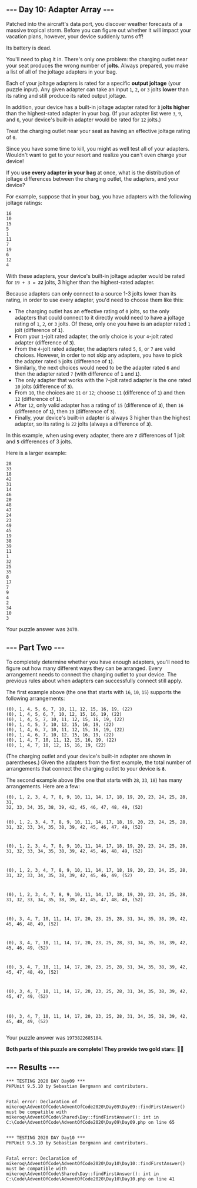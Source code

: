 <article class="day-desc"><h2>--- Day 10: Adapter Array ---</h2><p>Patched into the aircraft's data port, you discover weather forecasts of a massive tropical storm. Before you can figure out whether it will impact your vacation plans, however, your device suddenly turns off!</p>
<p>Its battery is dead.</p>
<p>You'll need to plug it in. There's only one problem: the charging outlet near your seat produces the wrong number of <b>jolts</b>. Always prepared, you make a list of all of the joltage adapters in your bag.</p>
<p>Each of your joltage adapters is rated for a specific <b>output joltage</b> (your puzzle input). Any given adapter can take an input <code>1</code>, <code>2</code>, or <code>3</code> jolts <b>lower</b> than its rating and still produce its rated output joltage.</p>
<p>In addition, your device has a built-in joltage adapter rated for <b><code>3</code> jolts higher</b> than the highest-rated adapter in your bag. (If your adapter list were <code>3</code>, <code>9</code>, and <code>6</code>, your device's built-in adapter would be rated for <code>12</code> jolts.)</p>
<p>Treat the charging outlet near your seat as having an effective joltage rating of <code>0</code>.</p>
<p>Since you have some time to kill, you might as well test all of your adapters. Wouldn't want to get to your resort and realize you can't even charge your device!</p>
<p>If you <b>use every adapter in your bag</b> at once, what is the distribution of joltage differences between the charging outlet, the adapters, and your device?</p>
<p>For example, suppose that in your bag, you have adapters with the following joltage ratings:</p>
<pre><code>16
10
15
5
1
11
7
19
6
12
4
</code></pre>
<p>With these adapters, your device's built-in joltage adapter would be rated for <code>19 + 3 = <b>22</b></code> jolts, 3 higher than the highest-rated adapter.</p>
<p>Because adapters can only connect to a source 1-3 jolts lower than its rating, in order to use every adapter, you'd need to choose them like this:</p>
<ul>
<li>The charging outlet has an effective rating of <code>0</code> jolts, so the only adapters that could connect to it directly would need to have a joltage rating of <code>1</code>, <code>2</code>, or <code>3</code> jolts. Of these, only one you have is an adapter rated <code>1</code> jolt (difference of <b><code>1</code></b>).</li>
<li>From your <code>1</code>-jolt rated adapter, the only choice is your <code>4</code>-jolt rated adapter (difference of <b><code>3</code></b>).</li>
<li>From the <code>4</code>-jolt rated adapter, the adapters rated <code>5</code>, <code>6</code>, or <code>7</code> are valid choices. However, in order to not skip any adapters, you have to pick the adapter rated <code>5</code> jolts (difference of <b><code>1</code></b>).</li>
<li>Similarly, the next choices would need to be the adapter rated <code>6</code> and then the adapter rated <code>7</code> (with difference of <b><code>1</code></b> and <b><code>1</code></b>).</li>
<li>The only adapter that works with the <code>7</code>-jolt rated adapter is the one rated <code>10</code> jolts (difference of <b><code>3</code></b>).</li>
<li>From <code>10</code>, the choices are <code>11</code> or <code>12</code>; choose <code>11</code> (difference of <b><code>1</code></b>) and then <code>12</code> (difference of <b><code>1</code></b>).</li>
<li>After <code>12</code>, only valid adapter has a rating of <code>15</code> (difference of <b><code>3</code></b>), then <code>16</code> (difference of <b><code>1</code></b>), then <code>19</code> (difference of <b><code>3</code></b>).</li>
<li>Finally, your device's built-in adapter is always 3 higher than the highest adapter, so its rating is <code>22</code> jolts (always a difference of <b><code>3</code></b>).</li>
</ul>
<p>In this example, when using every adapter, there are <b><code>7</code></b> differences of 1 jolt and <b><code>5</code></b> differences of 3 jolts.</p>
<p>Here is a larger example:</p>
<pre><code>28
33
18
42
31
14
46
20
48
47
24
23
49
45
19
38
39
11
1
32
25
35
8
17
7
9
4
2
34
10
3
</code></pre>


</article>
<p>Your puzzle answer was <code>2470</code>.</p><article class="day-desc"><h2 id="part2">--- Part Two ---</h2><p>To completely determine whether you have enough adapters, you'll need to figure out how many different ways they can be arranged. Every arrangement needs to connect the charging outlet to your device. The previous rules about when adapters can successfully connect still apply.</p>
<p>The first example above (the one that starts with <code>16</code>, <code>10</code>, <code>15</code>) supports the following arrangements:</p>
<pre><code>(0), 1, 4, 5, 6, 7, 10, 11, 12, 15, 16, 19, (22)
(0), 1, 4, 5, 6, 7, 10, 12, 15, 16, 19, (22)
(0), 1, 4, 5, 7, 10, 11, 12, 15, 16, 19, (22)
(0), 1, 4, 5, 7, 10, 12, 15, 16, 19, (22)
(0), 1, 4, 6, 7, 10, 11, 12, 15, 16, 19, (22)
(0), 1, 4, 6, 7, 10, 12, 15, 16, 19, (22)
(0), 1, 4, 7, 10, 11, 12, 15, 16, 19, (22)
(0), 1, 4, 7, 10, 12, 15, 16, 19, (22)
</code></pre>
<p>(The charging outlet and your device's built-in adapter are shown in parentheses.) Given the adapters from the first example, the total number of arrangements that connect the charging outlet to your device is <b><code>8</code></b>.</p>
<p>The second example above (the one that starts with <code>28</code>, <code>33</code>, <code>18</code>) has many arrangements. Here are a few:</p>
<pre><code>(0), 1, 2, 3, 4, 7, 8, 9, 10, 11, 14, 17, 18, 19, 20, 23, 24, 25, 28, 31,
32, 33, 34, 35, 38, 39, 42, 45, 46, 47, 48, 49, (52)

(0), 1, 2, 3, 4, 7, 8, 9, 10, 11, 14, 17, 18, 19, 20, 23, 24, 25, 28, 31,
32, 33, 34, 35, 38, 39, 42, 45, 46, 47, 49, (52)

(0), 1, 2, 3, 4, 7, 8, 9, 10, 11, 14, 17, 18, 19, 20, 23, 24, 25, 28, 31,
32, 33, 34, 35, 38, 39, 42, 45, 46, 48, 49, (52)

(0), 1, 2, 3, 4, 7, 8, 9, 10, 11, 14, 17, 18, 19, 20, 23, 24, 25, 28, 31,
32, 33, 34, 35, 38, 39, 42, 45, 46, 49, (52)

(0), 1, 2, 3, 4, 7, 8, 9, 10, 11, 14, 17, 18, 19, 20, 23, 24, 25, 28, 31,
32, 33, 34, 35, 38, 39, 42, 45, 47, 48, 49, (52)

(0), 3, 4, 7, 10, 11, 14, 17, 20, 23, 25, 28, 31, 34, 35, 38, 39, 42, 45,
46, 48, 49, (52)

(0), 3, 4, 7, 10, 11, 14, 17, 20, 23, 25, 28, 31, 34, 35, 38, 39, 42, 45,
46, 49, (52)

(0), 3, 4, 7, 10, 11, 14, 17, 20, 23, 25, 28, 31, 34, 35, 38, 39, 42, 45,
47, 48, 49, (52)

(0), 3, 4, 7, 10, 11, 14, 17, 20, 23, 25, 28, 31, 34, 35, 38, 39, 42, 45,
47, 49, (52)

(0), 3, 4, 7, 10, 11, 14, 17, 20, 23, 25, 28, 31, 34, 35, 38, 39, 42, 45,
48, 49, (52)
</code></pre>



</article>
<p>Your puzzle answer was <code>1973822685184</code>.</p><p class="day-success"><b>Both parts of this puzzle are complete! They provide two gold stars: 🌟🌟</b></p>
<h2>--- Results ---</h2>
<pre><code>*** TESTING 2020 DAY Day09 ***
PHPUnit 9.5.10 by Sebastian Bergmann and contributors.


Fatal error: Declaration of mikeroq\AdventOfCode\AdventOfCode2020\Day09\Day09::findFirstAnswer() must be compatible with mikeroq\AdventOfCode\Shared\Day::findFirstAnswer(): int in C:\Code\AdventOfCode\AdventOfCode2020\Day09\Day09.php on line 65
</code></pre>
<pre><code>*** TESTING 2020 DAY Day10 ***
PHPUnit 9.5.10 by Sebastian Bergmann and contributors.


Fatal error: Declaration of mikeroq\AdventOfCode\AdventOfCode2020\Day10\Day10::findFirstAnswer() must be compatible with mikeroq\AdventOfCode\Shared\Day::findFirstAnswer(): int in C:\Code\AdventOfCode\AdventOfCode2020\Day10\Day10.php on line 41
</code></pre>
